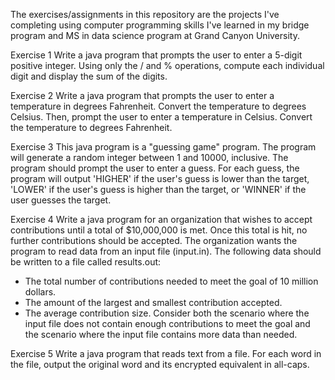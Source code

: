The exercises/assignments in this repository are the projects I've completing using computer programming skills I've learned in my bridge program and MS in data science program at Grand Canyon University.  

Exercise 1 
Write a java program that prompts the user to enter a 5-digit positive integer. Using only the / and % operations, compute each individual digit and display the sum of the digits. 

Exercise 2 
Write a java program that prompts the user to enter a temperature in degrees Fahrenheit. Convert the temperature to degrees Celsius. Then, prompt the user to enter a temperature in Celsius. Convert the temperature to degrees Fahrenheit. 

Exercise 3 
This java program is a "guessing game" program. The program will generate a random integer between 1 and 10000, inclusive. The program should prompt the user to enter a guess. For each guess, the program will output 'HIGHER' if the user's guess is lower than the target, 'LOWER' if the user's guess is higher than the target, or 'WINNER' if the user guesses the target.

Exercise 4 
Write a java program for an organization that wishes to accept contributions until a total of $10,000,000 is met. Once this total is hit, no further contributions should be accepted. The organization wants the program to read data from an input file (input.in). The following data should be written to a file called results.out: 
- The total number of contributions needed to meet the goal of 10 million dollars.
- The amount of the largest and smallest contribution accepted.
- The average contribution size.
Consider both the scenario where the input file does not contain enough contributions to meet the goal and the scenario where the input file contains more data than needed.

Exercise 5 
Write a java program that reads text from a file. For each word in the file, output the original word and its encrypted equivalent in all-caps.
